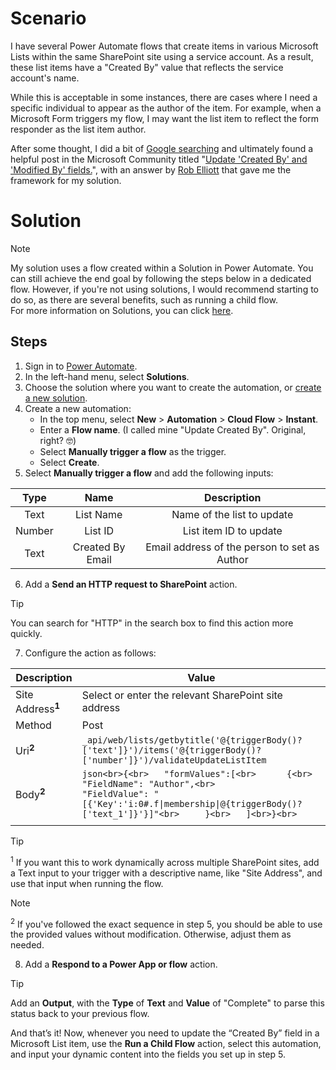 # Scenario
I have several Power Automate flows that create items in various Microsoft Lists within the same SharePoint site using a service account. As a result, these list items have a "Created By" value that reflects the service account's name.

While this is acceptable in some instances, there are cases where I need a specific individual to appear as the author of the item. For example, when a Microsoft Form triggers my flow, I may want the list item to reflect the form responder as the list item author.

After some thought, I did a bit of [Google searching](https://letmegooglethat.com/?q=microsoft+list+change+created+by) and ultimately found a helpful post in the Microsoft Community titled "[Update 'Created By' and 'Modified By' fields.](https://techcommunity.microsoft.com/t5/power-apps-and-power-automate-in/update-created-by-and-modified-by-fields/m-p/3672675/highlight/true#M6072)", with an answer by [Rob Elliott](https://techcommunity.microsoft.com/t5/user/viewprofilepage/user-id/174092#profile) that gave me the framework for my solution.

# Solution

> [!NOTE] 
> My solution uses a flow created within a Solution in Power Automate. You can still achieve the end goal by following the steps below in a dedicated flow. However, if you're not using solutions, I would recommend starting to do so, as there are several benefits, such as running a child flow.  
> For more information on Solutions, you can click [here](https://learn.microsoft.com/en-us/power-automate/overview-solution-flows).

## Steps
1. Sign in to [Power Automate](https://make.powerautomate.com/).
2. In the left-hand menu, select **Solutions**.
3. Choose the solution where you want to create the automation, or [create a new solution](https://learn.microsoft.com/en-us/power-automate/overview-solution-flows).
4. Create a new automation:
    - In the top menu, select **New** > **Automation** > **Cloud Flow** > **Instant**.
    - Enter a **Flow name**. (I called mine "Update Created By". Original, right? 🤓)
    - Select **Manually trigger a flow** as the trigger.
    - Select **Create**.
5. Select **Manually trigger a flow** and add the following inputs:

|  Type  |       Name       |                 Description                  |
| :----: | :--------------: | :------------------------------------------: |
|  Text  |    List Name     |          Name of the list to update          |
| Number |     List ID      |            List item ID to update            |
|  Text  | Created By Email | Email address of the person to set as Author |

6. Add a **Send an HTTP request to SharePoint** action.
> [!TIP] 
> You can search for "HTTP" in the search box to find this action more quickly.

7. Configure the action as follows:

| Description                  | Value                                                                                                                                                                          |
| ---------------------------- | ------------------------------------------------------------------------------------------------------------------------------------------------------------------------------ |
| Site Address<sup>**1**</sup> | Select or enter the relevant SharePoint site address                                                                                                                           |
| Method                       | Post                                                                                                                                                                           |
| Uri<sup>**2**</sup>          | `_api/web/lists/getbytitle('@{triggerBody()?['text']}')/items('@{triggerBody()?['number']}')/validateUpdateListItem`                                                           |
| Body<sup>**2**</sup>         | ```json<br>{<br>	"formValues":[<br>		{<br>			"FieldName": "Author",<br>			"FieldValue": "[{'Key':'i:0#.f\|membership\|@{triggerBody()?['text_1']}'}]"<br>		}<br>	]<br>}<br>``` |
|                              |                                                                                                                                                                                |

> [!TIP] 
> <sup>1</sup> If you want this to work dynamically across multiple SharePoint sites, add a Text input to your trigger with a descriptive name, like "Site Address", and use that input when running the flow.

> [!NOTE]
> <sup>2</sup> If you've followed the exact sequence in step 5, you should be able to use the provided values without modification. Otherwise, adjust them as needed.

8. Add a **Respond to a Power App or flow** action.
> [!TIP]
> Add an **Output**, with the **Type** of **Text** and **Value** of "Complete" to parse this status back to your previous flow.

And that’s it! Now, whenever you need to update the “Created By” field in a Microsoft List item, use the **Run a Child Flow** action, select this automation, and input your dynamic content into the fields you set up in step 5.
